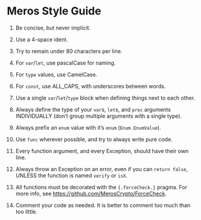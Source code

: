 # Meros Style Guide

1. Be concise, but never implicit.
2. Use a 4-space ident.
3. Try to remain under 80 characters per line.

4. For `var`/`let`, use pascalCase for naming.
5. For `type` values, use CamelCase.
6. For `const`, use ALL_CAPS, with underscores between words.
7. Use a single `var`/`let`/`type` block when defining things next to each other.
8. Always define the type of your `var`s, `let`s, and `proc` arguments INDIVIDUALLY (don’t group multiple arguments with a single type).
9. Always prefix an `enum` value with it’s `enum` (`Enum.EnumValue`).

10. Use `func` wherever possible, and try to always write pure code.
11. Every function argument, and every Exception, should have their own line.
12. Always throw an Exception on an error, even if you can `return false`, UNLESS the function is named `verify` or `isX`.
13. All functions must be decorated with the `{.forceCheck.}` pragma. For more info, see https://github.com/MerosCrypto/ForceCheck.
14. Comment your code as needed. It is better to comment too much than too little.
